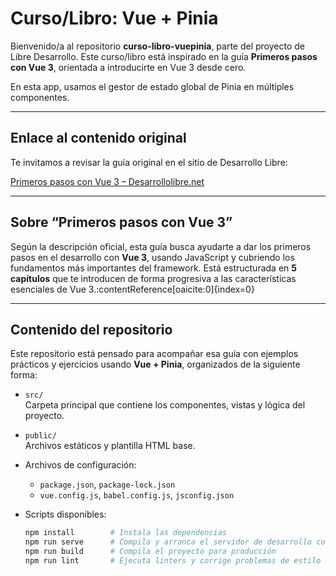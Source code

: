 # Curso/Libro: Vue + Pinia

Bienvenido/a al repositorio **curso-libro-vuepinia**, parte del proyecto de Libre Desarrollo. Este curso/libro está inspirado en la guía **Primeros pasos con Vue 3**, orientada a introducirte en Vue 3 desde cero.

En esta app, usamos el gestor de estado global de Pinia en múltiples componentes. 

---

##  Enlace al contenido original

Te invitamos a revisar la guía original en el sitio de Desarrollo Libre:

[Primeros pasos con Vue 3 – Desarrollolibre.net](https://www.desarrollolibre.net/libros/primeros-pasos-con-vue)

---

##  Sobre “Primeros pasos con Vue 3”

Según la descripción oficial, esta guía busca ayudarte a dar los primeros pasos en el desarrollo con **Vue 3**, usando JavaScript y cubriendo los fundamentos más importantes del framework. Está estructurada en **5 capítulos** que te introducen de forma progresiva a las características esenciales de Vue 3.:contentReference[oaicite:0]{index=0}

---

##  Contenido del repositorio

Este repositorio está pensado para acompañar esa guía con ejemplos prácticos y ejercicios usando **Vue + Pinia**, organizados de la siguiente forma:

- `src/`  
  Carpeta principal que contiene los componentes, vistas y lógica del proyecto.

- `public/`  
  Archivos estáticos y plantilla HTML base.

- Archivos de configuración:  
  - `package.json`, `package-lock.json`  
  - `vue.config.js`, `babel.config.js`, `jsconfig.json`  

- Scripts disponibles:
  ```bash
  npm install        # Instala las dependencias
  npm run serve      # Compila y arranca el servidor de desarrollo con hot-reload
  npm run build      # Compila el proyecto para producción
  npm run lint       # Ejecuta linters y corrige problemas de estilo
